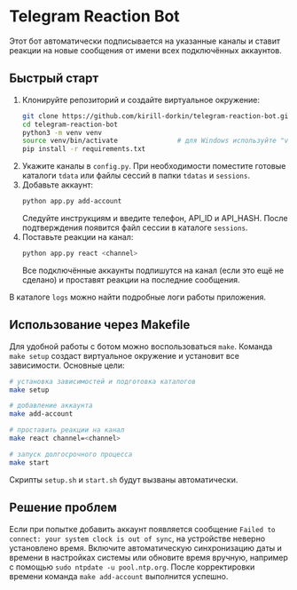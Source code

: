 # Telegram Reaction Bot

Этот бот автоматически подписывается на указанные каналы и ставит реакции на новые сообщения от имени всех подключённых аккаунтов.

## Быстрый старт
1. Клонируйте репозиторий и создайте виртуальное окружение:
   ```bash
   git clone https://github.com/kirill-dorkin/telegram-reaction-bot.git
   cd telegram-reaction-bot
   python3 -m venv venv
   source venv/bin/activate               # для Windows используйте "venv\Scripts\activate"
   pip install -r requirements.txt
   ```
2. Укажите каналы в `config.py`. При необходимости поместите готовые каталоги `tdata` или файлы сессий в папки `tdatas` и `sessions`.
3. Добавьте аккаунт:
   ```bash
   python app.py add-account
   ```
   Следуйте инструкциям и введите телефон, API_ID и API_HASH. После подтверждения появится файл сессии в каталоге `sessions`.
4. Поставьте реакции на канал:
   ```bash
   python app.py react <channel>
   ```
   Все подключённые аккаунты подпишутся на канал (если это ещё не сделано) и проставят реакции на последние сообщения.

В каталоге `logs` можно найти подробные логи работы приложения.


## Использование через Makefile
Для удобной работы с ботом можно воспользоваться `make`.
Команда `make setup` создаст виртуальное окружение и установит все зависимости.
Основные цели:

```bash
# установка зависимостей и подготовка каталогов
make setup

# добавление аккаунта
make add-account

# проставить реакции на канал
make react channel=<channel>

# запуск долгосрочного процесса
make start
```

Скрипты `setup.sh` и `start.sh` будут вызваны автоматически.

## Решение проблем

Если при попытке добавить аккаунт появляется сообщение
`Failed to connect: your system clock is out of sync`, на устройстве
неверно установлено время. Включите автоматическую синхронизацию даты и
времени в настройках системы или обновите время вручную, например с помощью
`sudo ntpdate -u pool.ntp.org`. После корректировки времени команда
`make add-account` выполнится успешно.

